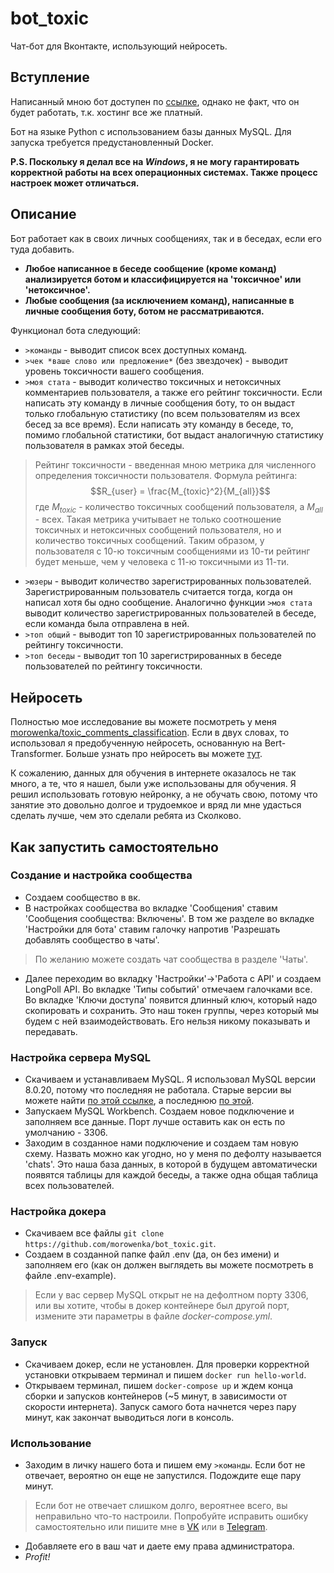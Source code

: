 # bot_toxic

Чат-бот для Вконтакте, использующий нейросеть.

## Вступление
Написанный мною бот доступен по [ссылке](https://vk.com/club214806981), однако не факт, что он будет работать, т.к. хостинг все же платный.

Бот на языке Python с использованием базы данных MySQL. Для запуска требуется предустановленный Docker.

**P.S. Поскольку я делал все на *Windows*, я не могу гарантировать корректной работы на всех операционных системах. Также процесс настроек может отличаться.**

## Описание

Бот работает как в своих личных сообщениях, так и в беседах, если его туда добавить.
- **Любое написанное в беседе сообщение (кроме команд) анализируется ботом и классифицируется на 'токсичное' или 'нетоксичное'.**
- **Любые сообщения (за исключением команд), написанные в личные сообщения боту, ботом не рассматриваются.**

Функционал бота следующий:

- `>команды` - выводит список всех доступных команд.
- `>чек *ваше слово или предложение*` (без звездочек) - выводит уровень токсичности вашего сообщения.
- `>моя стата` - выводит количество токсичных и нетоксичных комментариев пользователя, а также его рейтинг токсичности. Если написать эту команду в личные сообщения боту,
то он выдаст только глобальную статистику (по всем пользователям из всех бесед за все время). 
Если написать эту команду в беседе, то, помимо глобальной статистики, бот выдаст аналогичную статистику пользователя в рамках этой беседы.
> Рейтинг токсичности - введенная мною метрика для численного определения токсичности пользователя. Формула рейтинга: 
$$R_{user} = \frac{M_{toxic}^2}{M_{all}}$$где $M_{toxic}$ - количество токсичных сообщений пользователя, а $M_{all}$ - всех. 
Такая метрика учитывает не только соотношение токсичных и нетоксичных сообщений пользователя, но и количество токсичных сообщений.
Таким образом, у пользователя с 10-ю токсичным сообщениями из 10-ти рейтинг будет меньше, чем у человека с 11-ю токсичными из 11-ти. 
- `>юзеры` - выводит количество зарегистрированных пользователей. Зарегистрированным пользователь считается тогда, когда он написал хотя бы одно сообщение.
Аналогично функции `>моя стата` выводит количество зарегистрированных пользователей в беседе, если команда была отправлена в ней.
- `>топ общий` - выводит топ 10 зарегистрированных пользователей по рейтингу токсичности.
- `>топ беседы` - выводит топ 10 зарегистрированных в беседе пользователей по рейтингу токсичности.

## Нейросеть
Полностью мое исследование вы можете посмотреть у меня [morowenka/toxic_comments_classification](https://github.com/morowenka/toxic_comments_classification).
Если в двух словах, то использовал я предобученную нейросеть, основанную на Bert-Transformer. 
Больше узнать про нейросеть вы можете [тут](https://huggingface.co/SkolkovoInstitute/russian_toxicity_classifier?text=Ты+мне+нравишься.+Я+тебя+люблю). 

К сожалению, данных для обучения в интернете оказалось не так много, а те, что я нашел, были уже использованы для обучения. Я решил использовать готовую нейронку,
а не обучать свою, потому что занятие это довольно долгое и трудоемкое и вряд ли мне удасться сделать лучше, чем это сделали ребята из Сколково.

## Как запустить самостоятельно
### Создание и настройка сообщества
- Создаем сообщество в вк.
- В настройках сообщества во вкладке 'Сообщения' ставим 'Сообщения сообщества: Включены'. В том же разделе во вкладке 'Настройки для бота' ставим галочку напротив
'Разрешать добавлять сообщество в чаты'.
> По желанию можете создать чат сообщества в разделе 'Чаты'.
- Далее переходим во вкладку 'Настройки'->'Работа с API' и создаем LongPoll API. Во вкладке 'Типы событий' отмечаем галочками все. 
Во вкладке 'Ключи доступа' появится длинный ключ, который надо скопировать и сохранить. Это наш токен группы, через который мы будем с ней взаимодействовать. 
Его нельзя никому показывать и передавать.

### Настройка сервера MySQL
- Скачиваем и устанавливаем MySQL. Я использовал MySQL версии 8.0.20, потому что последняя не работала. 
Старые версии вы можете найти [по этой ссылке](https://downloads.mysql.com/archives/community/), а последнюю [по этой](https://dev.mysql.com/downloads/mysql/).
- Запускаем MySQL Workbench. Создаем новое подключение и заполняем все данные. Порт лучше оставить как он есть по умолчанию - 3306.
- Заходим в созданное нами подключение и создаем там новую схему. Назвать можно как угодно, но у меня по дефолту называется 'chats'. 
Это наша база данных, в которой в будущем автоматически появятся таблицы для каждой беседы, а также одна общая таблица всех пользователей.

### Настройка докера
- Скачиваем все файлы `git clone https://github.com/morowenka/bot_toxic.git`.
- Создаем в созданной папке файл .env (да, он без имени) и заполняем его (как он должен выглядеть вы можете посмотреть в файле .env-example).
> Если у вас сервер MySQL открыт не на дефолтном порту 3306, или вы хотите, чтобы в докер контейнере был другой порт, измените эти параметры в файле *docker-compose.yml*.

### Запуск
- Скачиваем докер, если не установлен. Для проверки корректной установки открываем терминал и пишем `docker run hello-world`.
- Открываем терминал, пишем `docker-compose up` и ждем конца сборки и запусков контейнеров (~5 минут, в зависимости от скорости интернета). 
Запуск самого бота начнется через пару минут, как закончат выводиться логи в консоль. 

### Использование
- Заходим в личку нашего бота и пишем ему `>команды`. Если бот не отвечает, вероятно он еще не запустился. Подождите еще пару минут. 
> Если бот не отвечает слишком долго, вероятнее всего, вы неправильно что-то настроили. 
Попробуйте исправить ошибку самостоятельно или пишите мне в [VK](https://vk.com/bublik_04) или в [Telegram](https://t.me/morowenka).
- Добавляете его в ваш чат и даете ему права администратора.
- *Profit!*

